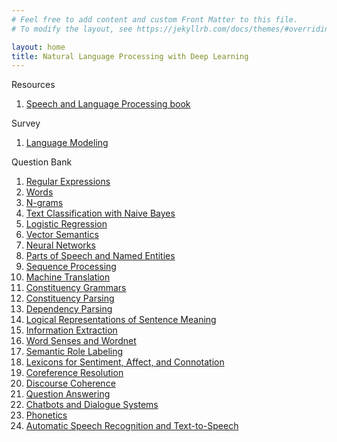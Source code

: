 ```yaml
---
# Feel free to add content and custom Front Matter to this file.
# To modify the layout, see https://jekyllrb.com/docs/themes/#overriding-theme-defaults

layout: home
title: Natural Language Processing with Deep Learning
---
```


Resources
1. [Speech and Language Processing book](https://web.stanford.edu/~jurafsky/slp3/)

Survey
1. [Language Modeling](/survey/language_modeling.md)

Question Bank
1. [Regular Expressions](/nlpqb/regex.md)
1. [Words](/nlpqb/words.md)
1. [N-grams](/nlpqb/ngrams.md)
1. [Text Classification with Naive Bayes](/nlpqb/bayes.md)
1. [Logistic Regression](/nlpqb/lr.md)
1. [Vector Semantics](/nlpqb/vectors.md)
1. [Neural Networks](/nlpqb/nn.md)
1. [Parts of Speech and Named Entities](/nlpqb/pos_ner.md)
1. [Sequence Processing](/nlpqb/seq.md)
1. [Machine Translation](/nlpqb/mt.md)
1. [Constituency Grammars](/nlpqb/grammars.md)
1. [Constituency Parsing](/nlpqb/parsing.md)
1. [Dependency Parsing](/nlpqb/dep.md)
1. [Logical Representations of Sentence Meaning](/nlpqb/meaning.md)
1. [Information Extraction](/nlpqb/ie.md)
1. [Word Senses and Wordnet](/nlpqb/senses.md)
1. [Semantic Role Labeling](/nlpqb/srl.md)
1. [Lexicons for Sentiment, Affect, and Connotation](/nlpqb/affect.md)
1. [Coreference Resolution](/nlpqb/coreference.md)
1. [Discourse Coherence](/nlpqb/coherence.md)
1. [Question Answering](/nlpqb/qa.md)
1. [Chatbots and Dialogue Systems](/nlpqb/dialogue.md)
1. [Phonetics](/nlpqb/phonetics.md)
1. [Automatic Speech Recognition and Text-to-Speech](/nlpqb/asrtts.md)